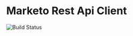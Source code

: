 # Marketo Rest Api Client

![Build Status](https://img.shields.io/circleci/project/github/RedSparr0w/node-csgo-parser.svg?style=flat-square)